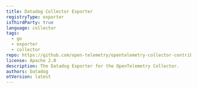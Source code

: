 ```yaml
---
title: Datadog Collector Exporter
registryType: exporter
isThirdParty: true
language: collector
tags:
  - go
  - exporter
  - collector
repo: https://github.com/open-telemetry/opentelemetry-collector-contrib/tree/main/exporter/datadogexporter
license: Apache 2.0
description: The Datadog Exporter for the OpenTelemetry Collector.
authors: Datadog
otVersion: latest
---
```

